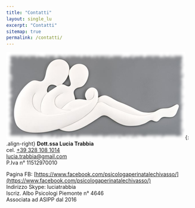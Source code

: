 ```yaml
---
title: "Contatti"
layout: single_lu
excerpt: "Contatti"
sitemap: true
permalink: /contatti/
---
```

![image-right](/images/contatti.png){: .align-right}
**Dott.ssa Lucia Trabbia**<br>
cel. <a href="tel:+39 328 108 1014">+39 328 108 1014</a><br>
lucia.trabbia@gmail.com<br>
P.Iva n° 11512970010

Pagina FB: [https://www.facebook.com/psicologaperinatalechivasso/](https://www.facebook.com/psicologaperinatalechivasso/)<br>
Indirizzo Skype: luciatrabbia<br>
Iscriz. Albo Psicologi Piemonte n° 4646<br>
Associata ad ASIPP dal 2016<br>